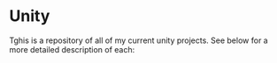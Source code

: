 # Unity
Tghis is a repository of all of my current unity projects. See below for a more detailed description of each:
